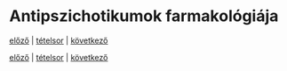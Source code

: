 # Antipszichotikumok farmakológiája

[előző](link) | [tételsor](0.%20Tételsor.md) | [következő](14.%20Antidepresszánsok%20farmakológiája.md)



[előző](link) | [tételsor](0.%20Tételsor.md) | [következő](14.%20Antidepresszánsok%20farmakológiája.md)
